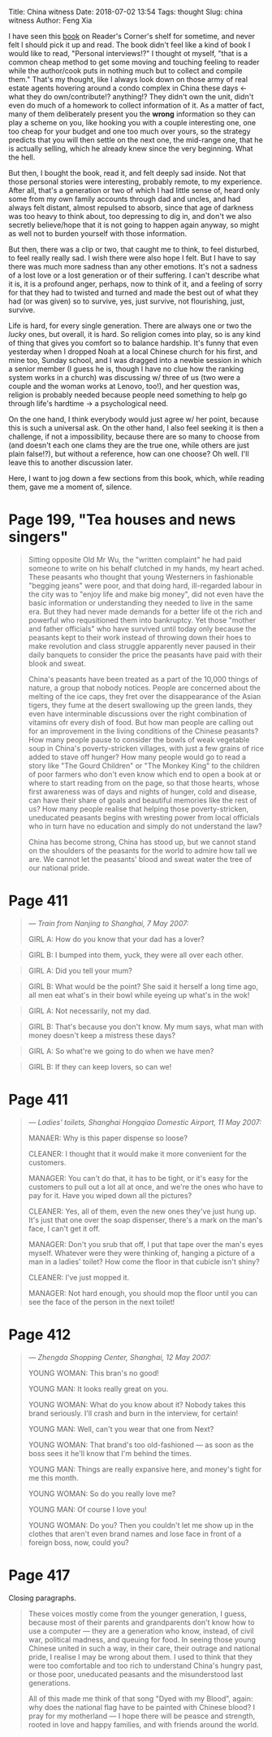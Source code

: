 Title: China witness
Date: 2018-07-02 13:54
Tags: thought
Slug: china witness
Author: Feng Xia

I have seen this [book][1] on Reader's Corner's shelf for sometime,
and never felt I should pick it up and read. The book didn't feel like
a kind of book I would like to read, "Personal interviews!?" I thought
ot myself, "that is a common cheap method to get some moving and
touching feeling to reader while the author/cook puts in nothing much
but to collect and compile them." That's my thought, like I always
look down on those army of real estate agents hovering around a condo
complex in China these days &larr; what they do own/contribute!?
anything!? They didn't own the unit, didn't even do much of a homework
to collect information of it. As a matter of fact, many of them
deliberately present you the **wrong** information so they can play a
scheme on you, like hooking you with a couple interesting one, one too
cheap for your budget and one too much over yours, so the strategy
predicts that you will then settle on the next one, the mid-range one,
that he is actually selling, which he already knew since the very
beginning. What the hell.

But then, I bought the book, read it, and felt deeply sad inside. Not
that those personal stories were interesting, probably remote, to my
experience. After all, that's a generation or two of which I had
little sense of, heard only some from my own family accounts through
dad and uncles, and had always felt distant, almost repulsed to
absorb, since that age of darkness was too heavy to think about, too
depressing to dig in, and don't we also secretly believe/hope that it
is not going to happen again anyway, so might as well not to burden
yourself with those information.

But then, there  was a clip or  two, that caught me to  think, to feel
disturbed, to  feel really really sad.  I wish there were  also hope I
felt. But  I have to  say there was much  more sadness than  any other
emotions. It's not a sadness of a lost love or a lost generation or of
their suffering. I can't describe what  it is, it is a profound anger,
perhaps, now to think of it, and  a feeling of sorry for that they had
to twisted and turned  and made the best out of what  they had (or was
given)  so  to survive,  yes,  just  survive, not  flourishing,  just,
survive.

Life is hard, for every single generation. There are always one or two
the _lucky_  ones, but  overall, it  is hard.  So religion  comes into
play, so  is any kind  of thing that gives  you comfort so  to balance
hardship. It's  funny that  even yesterday  when I  dropped Noah  at a
local Chinese church for his first, and mine too, Sunday school, and I
was dragged into a newbie session in which a senior member (I guess he
is, though I  have no clue how  the ranking system works  in a church)
was discussing w/ three  of us (two were a couple  and the woman works
at Lenovo,  too!), and her  question was, religion is  probably needed
because  people need  something  to help  go  through life's  hardtime
&rarr; a psychological need.

On the one hand, I think everybody would just agree w/ her point,
because this is such a universal ask. On the other hand, I also feel
seeking it is then a challenge, if not a impossibility, because there
are so many to choose from (and doesn't each one clams they are the
true one, while others are just plain false!?), but without a
reference, how can one choose? Oh well. I'll leave this to another
discussion later.

Here, I want to jog down a few sections from this book, which, while
reading them, gave me a moment of, silence.

# Page 199, "Tea houses and news singers"

> Sitting opposite Old Mr Wu, the "written complaint" he had paid
> someone to write on his behalf clutched in my hands, my heart
> ached. These peasants who thought that young Westerners in fashionable
> "begging jeans" were poor, and that doing hard, ill-regarded labour in
> the city was to "enjoy life and make big money", did not even have the
> basic information or understanding they needed to live in the same
> era. But they had never made demands for a better life ot the rich and
> powerful who requsitioned them into bankruptcy. Yet those "mother and
> father officials" who have survived until today only because the
> peasants kept to their work instead of throwing down their hoes to
> make revolution and class struggle apparently never paused in their
> daily banquets to consider the price the peasants have paid with their
> blook and sweat.
> 
> China's peasants have been treated as a part of the 10,000 things of
> nature, a group that nobody notices. People are concerned about the
> melting of the ice caps, they fret over the disappearance of the Asian
> tigers, they fume at the desert swallowing up the green lands, they
> even have interminable discussions over the right combination of
> vitamins ofr every dish of food. But how man people are calling out
> for an improvement in the living conditions of the Chinese peasants?
> How many people pause to consider the bowls of weak vegetable soup in
> China's poverty-stricken villages, with just a few grains of rice
> added to stave off hunger? How many people would go to read a story
> like "The Gourd Children" or "The Monkey King" to the children of poor
> farmers who don't even know which end to open a book at or where to
> start reading from on the page, so that those hearts, whose first
> awareness was of days and nights of hunger, cold and disease, can have
> their share of goals and beautiful memories like the rest of us? How
> many people realise that helping those poverty-stricken, uneducated
> peasants begins with wresting power from local officials who in turn
> have no education and simply do not understand the law?
> 
> China has become strong, China has stood up, but we cannot stand on
> the shoulders of the peasants for the world to admire how tall we
> are. We cannot let the peasants' blood and sweat water the tree of our
> national pride.
> 

# Page 411

> _&mdash; Train from Nanjing to Shanghai, 7 May 2007:_
> 
> GIRL A: How do you know that your dad has a lover?

> GIRL B: I bumped into them, yuck, they were all over each other.

> GIRL A: Did you tell your mum?

> GIRL B: What would be the point? She said it herself a long time ago,
> all men eat what's in their bowl while eyeing up what's in the wok!

> GIRL A: Not necessarily, not my dad.

> GIRL B: That's because you don't know. My mum says, what man with
> money doesn't keep a mistress these days?

> GIRL A: So what're we going to do when we have men?

> GIRL B: If they can keep lovers, so can we!
> 

# Page 411

> _&mdash; Ladies' toilets, Shanghai Hongqiao Domestic Airport, 11 May
> 2007:_
> 
> MANAER: Why is this paper dispense so loose?
> 
> CLEANER: I thought that it would make it more convenient for the
> customers.
> 
> MANAGER: You can't do that, it has to be tight, or it's easy for the
> customers to pull out a lot all at once, and we're the ones who have
> to pay for it. Have you wiped down all the pictures?
> 
> CLEANER: Yes, all of them, even the new ones they've just hung
> up. It's just that one over the soap dispenser, there's a mark on the
> man's face, I can't get it off.
> 
> MANAGER: Don't you srub that off, I put that tape over the man's eyes
> myself. Whatever were they were thinking of, hanging a picture of a
> man in a ladies' toilet? How come the floor in that cubicle isn't
> shiny?
> 
> CLEANER: I've just mopped it.
> 
> MANAGER: Not hard enough, you should mop the floor until you can see
> the face of the person in the next toilet!
> 

# Page 412

> _&mdash; Zhengda Shopping Center, Shanghai, 12 May 2007:_
> 
> YOUNG WOMAN: This bran's no good!
> 
> YOUNG MAN: It looks really great on you.
> 
> YOUNG WOMAN: What do you know about it? Nobody takes this brand
> seriously. I'll crash and burn in the interview, for certain!
> 
> YOUNG MAN: Well, can't you wear that one from Next?
> 
> YOUNG WOMAN: That brand's too old-fashioned &mdash; as soon as the
> boss sees it he'll know that I'm behind the times.
> 
> YOUNG MAN: Things are really expansive here, and money's tight for me
> this month.
> 
> YOUNG WOMAN: So do you really love me?
> 
> YOUNG MAN: Of course I love you!
> 
> YOUNG WOMAN: Do you? Then you couldn't let me show up in the clothes
> that aren't even brand names and lose face in front of a foreign
> boss, now, could you?
>

# Page 417

Closing paragraphs.

> These voices mostly come from the younger generation, I guess, because
> most of their parents and grandparents don't know how to use a
> computer &mdash; they are a generation who know, instead, of civil
> war, political madness, and queuing for food. In seeing those young
> Chinese united in such a way, in their care, their outrage and
> national pride, I realise I may be wrong about them. I used to think
> that they were too comfortable and too rich to understand China's
> hungry past, or those poor, uneducated peasants and the misunderstood
> last generations.
> 
> All of this made me think of that song "Dyed with my Blood", again:
> why does the national flag have to be painted with Chinese blood? I
> pray for my motherland &mdash; I hope there will be peasce and
> strength, rooted in love and happy families, and with friends around
> the world.
> 
[1]: https://www.amazon.com/China-Witness-Voices-Silent-Generation/dp/0307388530
